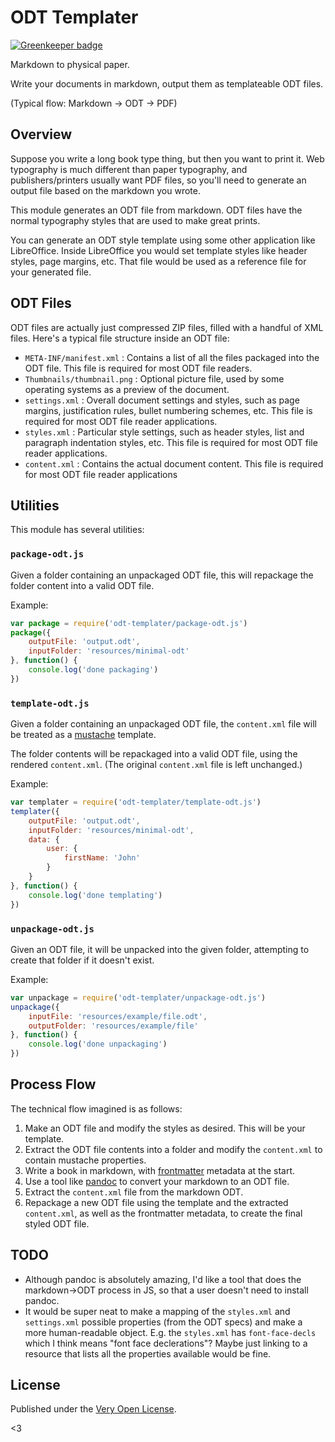 # ODT Templater

[![Greenkeeper badge](https://badges.greenkeeper.io/saibotsivad/odt-templater.svg)](https://greenkeeper.io/)

Markdown to physical paper.

Write your documents in markdown, output them as templateable ODT files.

(Typical flow: Markdown -> ODT -> PDF)

## Overview

Suppose you write a long book type thing, but then you want to
print it. Web typography is much different than paper typography,
and publishers/printers usually want PDF files, so you'll need
to generate an output file based on the markdown you wrote.

This module generates an ODT file from markdown. ODT files have
the normal typography styles that are used to make great prints.

You can generate an ODT style template using some other application
like LibreOffice. Inside LibreOffice you would set template styles
like header styles, page margins, etc. That file would be used as
a reference file for your generated file.

## ODT Files

ODT files are actually just compressed ZIP files, filled with a
handful of XML files. Here's a typical file structure inside
an ODT file:

* `META-INF/manifest.xml` : Contains a list of all the files packaged
	into the ODT file. This file is required for most ODT file readers.
* `Thumbnails/thumbnail.png` : Optional picture file, used by some
	operating systems as a preview of the document.
* `settings.xml` : Overall document settings and styles, such as page
	margins, justification rules, bullet numbering schemes, etc. This
	file is required for most ODT file reader applications.
* `styles.xml` : Particular style settings, such as header styles, list
	and paragraph indentation styles, etc. This file is required for
	most ODT file reader applications.
* `content.xml` : Contains the actual document content. This file is
	required for most ODT file reader applications

## Utilities

This module has several utilities:

### `package-odt.js`

Given a folder containing an unpackaged ODT file, this will repackage
the folder content into a valid ODT file.

Example:

```js
var package = require('odt-templater/package-odt.js')
package({
	outputFile: 'output.odt',
	inputFolder: 'resources/minimal-odt'
}, function() {
	console.log('done packaging')
})
```

### `template-odt.js`

Given a folder containing an unpackaged ODT file, the `content.xml`
file will be treated as a [mustache](http://mustache.github.io)
template.

The folder contents will be repackaged into a valid ODT file, using
the rendered `content.xml`. (The original `content.xml` file is
left unchanged.)

Example:

```js
var templater = require('odt-templater/template-odt.js')
templater({
	outputFile: 'output.odt',
	inputFolder: 'resources/minimal-odt',
	data: {
		user: {
			firstName: 'John'
		}
	}
}, function() {
	console.log('done templating')
})
```

### `unpackage-odt.js`

Given an ODT file, it will be unpacked into the given folder,
attempting to create that folder if it doesn't exist.

Example:

```js
var unpackage = require('odt-templater/unpackage-odt.js')
unpackage({
	inputFile: 'resources/example/file.odt',
	outputFolder: 'resources/example/file'
}, function() {
	console.log('done unpackaging')
})
```

## Process Flow

The technical flow imagined is as follows:

1. Make an ODT file and modify the styles as desired. This
	will be your template.
2. Extract the ODT file contents into a folder and modify
	the `content.xml` to contain mustache properties.
3. Write a book in markdown, with [frontmatter](https://jekyllrb.com/docs/frontmatter/)
	metadata at the start.
4. Use a tool like [pandoc](http://pandoc.org/) to convert
	your markdown to an ODT file.
5. Extract the `content.xml` file from the markdown ODT.
6. Repackage a new ODT file using the template and the extracted
	`content.xml`, as well as the frontmatter metadata, to
	create the final styled ODT file.

## TODO

* Although pandoc is absolutely amazing, I'd like a tool
	that does the markdown->ODT process in JS, so that a
	user doesn't need to install pandoc.
* It would be super neat to make a mapping of the `styles.xml`
	and `settings.xml` possible properties (from the ODT
	specs) and make a more human-readable object. E.g. the
	`styles.xml` has `font-face-decls` which I think means
	"font face declerations"? Maybe just linking to a resource
	that lists all the properties available would be fine.

## License

Published under the [Very Open License](http://veryopenlicense.com/).

<3
